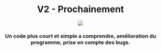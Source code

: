 <h1 align="center">V2 - Prochainement</h1>
<p align="center"><img src="https://camo.githubusercontent.com/23b938114b74aebf335eda497b1e53030976a0255c6fadb319622c135c54c2c1/68747470733a2f2f6d656469612e67697068792e636f6d2f6d656469612f6a544e47335246364577626b7044344c5a782f67697068792e676966"></p>
<h3 align="center">Un code plus court et simple a comprendre, amélioration du programme, prise en compte des bugs.</h2>
